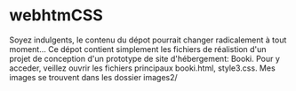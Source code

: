 # webhtmCSS
Soyez indulgents, le contenu du dépot pourrait changer radicalement à tout moment...
Ce dépot contient simplement les fichiers de réalistion d'un projet de conception d'un prototype de site d'hébergement: Booki. 
Pour y acceder, veillez ouvrir les fichiers principaux booki.html, style3.css. Mes images se trouvent dans les dossier images2/
